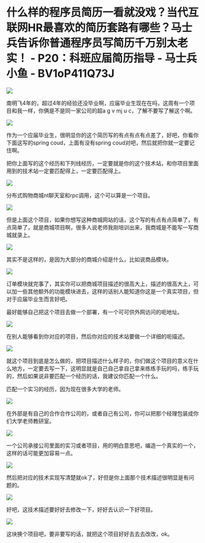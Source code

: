 # 什么样的程序员简历一看就没戏？当代互联网HR最喜欢的简历套路有哪些？马士兵告诉你普通程序员写简历千万别太老实！ - P20：科班应届简历指导 - 马士兵小鱼 - BV1oP411Q73J

![](img/5dbc8bb54a7ed7bca2a2992f9724f233_0.png)

南明飞4年的，超过4年的经验还没毕业啊，应届毕业生现在在吗，这周有一个项目和我一样，你俩是不是同一家公司的超a g v mj u c，了解不要写了解这个啊。



![](img/5dbc8bb54a7ed7bca2a2992f9724f233_2.png)

作为一个应届毕业生，很明显你的这个简历写的有点有点有点差了，好吧，你看你下面这写的spring coud，上面有没有spring coud对吧，然后就把你就一定要记住啊。

把你上面写的这个经历和下列线经历，一定要就是你的这个技术站，和你项目里面用到的技术站一定要匹配得上，一定要匹配得上。



![](img/5dbc8bb54a7ed7bca2a2992f9724f233_4.png)

分布式购物商城nt聊天室和rpc调用，这个可以算是一个项目。

![](img/5dbc8bb54a7ed7bca2a2992f9724f233_6.png)

但是上面这个项目，如果你想写这种商城网站的话，这个写的有点有点简单了，有点简单了，就是商城项目啊，很多人说老师我刚培训出来，我商城是不能写一写商城就录上。



![](img/5dbc8bb54a7ed7bca2a2992f9724f233_8.png)

其实不是这样的，是因为大部分的商城介绍是什么，比如说商品模块。

![](img/5dbc8bb54a7ed7bca2a2992f9724f233_10.png)

订单模块就完事了，其实你可以把商城项目描述的很高大上，描述的很高大上，可以加一些其他额外的功能模块进去，这样的话别人能知道你这是一个真实项目，但对于应届毕业生而言好吧。

最好能够自己把这个项目去做一个部署，有一个可可供外网访问的呃地址。

![](img/5dbc8bb54a7ed7bca2a2992f9724f233_12.png)

在别人能够看到你对应的项目，然后你对应的技术站要做一个详细的呃描述。

![](img/5dbc8bb54a7ed7bca2a2992f9724f233_14.png)

就这个项目到底是怎么做的，把项目描述什么样子的，你们做这个项目的意义在什么地方，一定要去写一下，这明显就是自己自己拿自己拿来练练手玩的吗，练手玩的，然后如果说非要匹配一个经历的话，我建议你匹配一个什么。

匹配一个实习的经历，因为现在很多大学的老师。

![](img/5dbc8bb54a7ed7bca2a2992f9724f233_16.png)

在外部是有自己的合作合作公司的，或者自己有公司，你可以把那个经理包装成你们大学老师教研室。

![](img/5dbc8bb54a7ed7bca2a2992f9724f233_18.png)

一个公司承接公司里面的实习或者项目，用的明白意思吧，编造一个真实的一个，这样的话可能更加容易一点。

![](img/5dbc8bb54a7ed7bca2a2992f9724f233_20.png)

然后把对应的技术实现写清楚就ok了，好但是你上面那个技术描述很明显是有问题的。

![](img/5dbc8bb54a7ed7bca2a2992f9724f233_22.png)

好吧，这技术描述要好好去修改一下，好好去认识一下好项目。

![](img/5dbc8bb54a7ed7bca2a2992f9724f233_24.png)

这块换个项目吧，要非要写的话，就把这个项目好好去去去改改，ok。